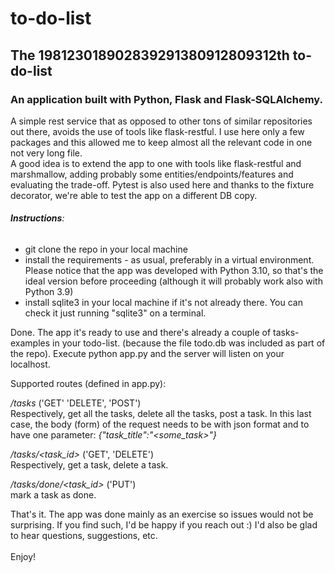 # to-do-list

## The 198123018902839291380912809312th to-do-list

### An application built with Python, Flask and Flask-SQLAlchemy.

A simple rest service that as opposed to other tons of similar repositories out there, 
avoids the use of tools like flask-restful. 
I use here only a few packages and this allowed me to keep almost all 
the relevant code in one not very long file.<br>
A good idea is to extend the app to one with tools like flask-restful and marshmallow,
adding probably some entities/endpoints/features and evaluating the trade-off. Pytest is also used here and thanks to the fixture decorator, we're able to test the app on
a different DB copy.

###### **Instructions**:

- git clone the repo in your local machine
- install the requirements - as usual, preferably in a virtual environment.
Please notice that the app was developed with Python 3.10, so that's the ideal version
before proceeding (although it will probably work also with Python 3.9)
- install sqlite3 in your local machine if it's not already there. You can check 
it just running "sqlite3" on a terminal.

Done. The app it's ready to use and there's already a couple of tasks-examples in your todo-list. 
(because the file todo.db was included as part of the repo). 
Execute python app.py and the server will listen on your localhost.

Supported routes (defined in app.py):

_/tasks_ ('GET' 'DELETE', 'POST') <br>
Respectively, get all the tasks, delete all the tasks, post a task. In this last case, the body 
(form) of the request needs to be with json format and to have one parameter:
_{"task_title":"<some_task>"}_

_/tasks/<task_id>_ ('GET', 'DELETE') <br>
Respectively, get a task, delete a task. 

_/tasks/done/<task_id>_ ('PUT') <br>
mark a task as done.
 
That's it. The app was done mainly as an exercise so issues would not be surprising. 
If you find such, I'd be happy if you reach out :) I'd also be glad to hear questions, suggestions, etc. <br><br>
Enjoy!
